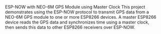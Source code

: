 ESP-NOW with NEO-6M GPS Module using Master Clock
This project demonstrates using the ESP-NOW protocol to transmit GPS data from a NEO-6M GPS module to one or more ESP8266 devices. A master ESP8266 device reads the GPS data and synchronizes time using a master clock, then sends this data to other ESP8266 receivers over ESP-NOW.
